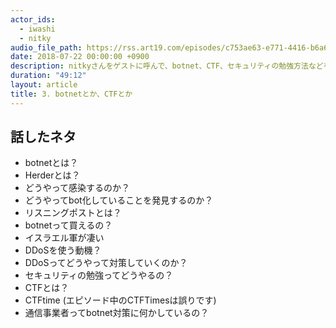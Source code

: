 ```yaml
---
actor_ids:
  - iwashi 
  - nitky
audio_file_path: https://rss.art19.com/episodes/c753ae63-e771-4416-b6a6-e4ea4702f017.mp3
date: 2018-07-22 00:00:00 +0900
description: nitkyさんをゲストに呼んで、botnet、CTF、セキュリティの勉強方法などを教えてもらっているエピソードです。
duration: "49:12"
layout: article
title: 3. botnetとか、CTFとか
---
```


## 話したネタ

- botnetとは？
- Herderとは？
- どうやって感染するのか？
- どうやってbot化していることを発見するのか？
- リスニングポストとは？
- botnetって買えるの？
- イスラエル軍が凄い
- DDoSを使う動機？
- DDoSってどうやって対策していくのか？
- セキュリティの勉強ってどうやるの？
- CTFとは？
- CTFtime (エピソード中のCTFTimesは誤りです)
- 通信事業者ってbotnet対策に何かしているの？
